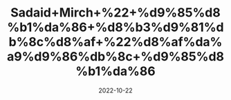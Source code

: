 ---
title: 'Sadaid+Mirch+%22+%d9%85%d8%b1%da%86+%d8%b3%d9%81%db%8c%d8%af+%22%d8%af%da%a9%d9%86%db%8c+%d9%85%d8%b1%da%86'
date: '2022-10-22' 
metatag: '' 
inventory: '0' 
draft: false 
# meta description 
shortDescripton: 'White+pepper+is+rich+in+flavonoids%2c+and+Vitamins+A%2c+K%2c+and+C.+It+contains+a+large+quantity+of+manganese%2c+iron%2c+and+dietary+fibers'
description: 'Spices+%d9%85%d8%b5%d8%a7%d9%84%d8%ad%db%92'
longdescription: ''
featured: True
# product Price
price: '100.0'
# Product Short Description
shortDescription: 'White+pepper+is+rich+in+flavonoids%2c+and+Vitamins+A%2c+K%2c+and+C.+It+contains+a+large+quantity+of+manganese%2c+iron%2c+and+dietary+fibers'
productID: '827B5D56-1629-ED11-9968-005056B3A416'
type: 'products'
category: 'Spices+%d9%85%d8%b5%d8%a7%d9%84%d8%ad%db%92' 
thumnailproduct: 'https://eraconnect.blob.core.windows.net/product-images/aminsaddiquidawakhana/827B5D56-1629-ED11-9968-005056B3A416.webp' 
images:
  - image: 'https://eraconnect.blob.core.windows.net/product-images/aminsaddiquidawakhana/827B5D56-1629-ED11-9968-005056B3A416.webp'  
Variants:
---